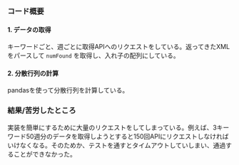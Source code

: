 ### コード概要

#### 1. データの取得
キーワードごと、週ごとに取得APIへのリクエストをしている。返ってきたXMLをパースして ```numFound``` を取得し、入れ子の配列にしている。

#### 2. 分散行列の計算
pandasを使って分散行列を計算している。

### 結果/苦労したところ
実装を簡単にするために大量のリクエストをしてしまっている。例えば、3キーワード50週分のデータを取得しようとすると150回APIにリクエストしなければいけなくなる。そのためか、テストを通すとタイムアウトしていしまい、通過することができなかった。
